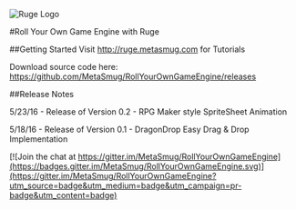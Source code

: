 ![Ruge Logo](http://ruge.metasmug.com/images/ruge-logo.png)

#Roll Your Own Game Engine with Ruge

##Getting Started
Visit http://ruge.metasmug.com for Tutorials

Download source code here:
https://github.com/MetaSmug/RollYourOwnGameEngine/releases

##Release Notes

5/23/16 - Release of Version 0.2 - RPG Maker style SpriteSheet Animation

5/18/16 - Release of Version 0.1 - DragonDrop Easy Drag & Drop Implementation



[![Join the chat at https://gitter.im/MetaSmug/RollYourOwnGameEngine](https://badges.gitter.im/MetaSmug/RollYourOwnGameEngine.svg)](https://gitter.im/MetaSmug/RollYourOwnGameEngine?utm_source=badge&utm_medium=badge&utm_campaign=pr-badge&utm_content=badge)
